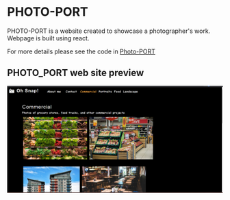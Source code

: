 # PHOTO-PORT
PHOTO-PORT is a website created to showcase a photographer's work.
Webpage is built using react.<br/>


For more details please see the code in [Photo-PORT](https://github.com/darkjuanjo/photo-port)


## PHOTO_PORT web site preview
![alt Portfolio web page preview](./src/assets/img/homepage.png)
